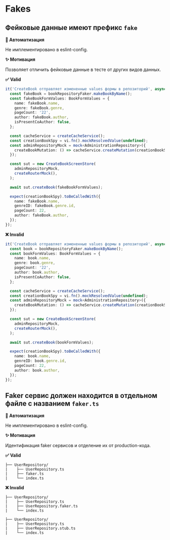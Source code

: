 # Fakes

## Фейковые данные имеют префикс `fake`

**🤖 Автоматизация**

Не имплементировано в eslint-config.

**✨ Мотивация**

Позволяет отличить фейковые данные в тесте от других видов данных.

**✅ Valid**

```ts
it('CreateBook отправляет измененные values формы в репозиторий', async () => {
  const fakeBook = bookRepositoryFaker.makeBookByName();
  const fakeBookFormValues: BookFormValues = {
    name: fakeBook.name,
    genre: fakeBook.genre,
    pageCount: '22',
    author: fakeBook.author,
    isPresentCoAuthor: false,
  };

  const cacheService = createCacheService();
  const creationBookSpy = vi.fn().mockResolvedValue(undefined);
  const adminRepositoryMock = mock<AdministrationRepository>({
    createBookMutation: () => cacheService.createMutation(creationBookSpy),
  });

  const sut = new CreateBookScreenStore(
    adminRepositoryMock,
    createRouterMock(),
  );

  await sut.createBook(fakeBookFormValues);

  expect(creationBookSpy).toBeCalledWith({
    name: fakeBook.name,
    genreID: fakeBook.genre.id,
    pageCount: 22,
    author: fakeBook.author,
  });
});
```

**❌ Invalid**

```ts
it('CreateBook отправляет измененные values формы в репозиторий', async () => {
  const book = bookRepositoryFaker.makeBookByName();
  const bookFormValues: BookFormValues = {
    name: book.name,
    genre: book.genre,
    pageCount: '22',
    author: book.author,
    isPresentCoAuthor: false,
  };

  const cacheService = createCacheService();
  const creationBookSpy = vi.fn().mockResolvedValue(undefined);
  const adminRepositoryMock = mock<AdministrationRepository>({
    createBookMutation: () => cacheService.createMutation(creationBookSpy),
  });

  const sut = new CreateBookScreenStore(
    adminRepositoryMock,
    createRouterMock(),
  );

  await sut.createBook(bookFormValues);

  expect(creationBookSpy).toBeCalledWith({
    name: book.name,
    genreID: book.genre.id,
    pageCount: 22,
    author: book.author,
  });
});
```

## Faker сервис должен находится в отдельном файле с названием `faker.ts`

**🤖 Автоматизация**

Не имплементировано в eslint-config.

**✨ Мотивация**

Идентификация faker сервисов и отделение их от production-кода.

**✅ Valid**

```
├── UserRepository/
|    ├── UserRepository.ts
|    ├── faker.ts
|    └── index.ts 
```

**❌ Invalid**

```
├── UserRepository/
|    ├── UserRepository.ts
|    ├── UserRepository.faker.ts
|    └── index.ts 
```

```
├── UserRepository/
|    ├── UserRepository.ts
|    ├── UserRepository.stub.ts
|    └── index.ts 
```
